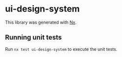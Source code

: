 # ui-design-system

This library was generated with [Nx](https://nx.dev).

## Running unit tests

Run `nx test ui-design-system` to execute the unit tests.
